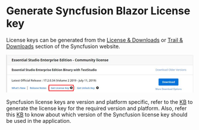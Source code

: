 # Generate Syncfusion Blazor License key

License keys can be generated from the [License & Downloads](https://syncfusion.com/account/downloads) or [Trail & Downloads](https://www.syncfusion.com/account/manage-trials/downloads) section of the Syncfusion website.

![Get Community License Key](images/get-community-license-key.png)

Syncfusion license keys are version and platform specific, refer to the [KB](https://www.syncfusion.com/kb/8976/how-to-generate-license-key-for-licensed-products) to generate the license key for the required version and platform. Also, refer this [KB](https://www.syncfusion.com/kb/8951/which-version-syncfusion-license-key-should-i-use-in-my-application) to know about which version of the Syncfusion license key should be used in the application.